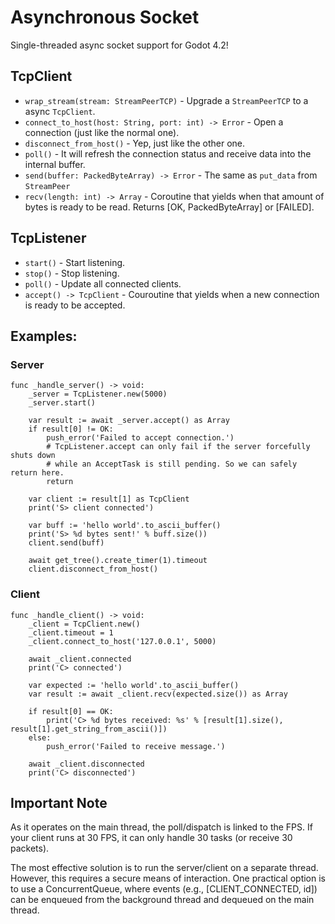 # Asynchronous Socket
Single-threaded async socket support for Godot 4.2!

## TcpClient
- `wrap_stream(stream: StreamPeerTCP)` - Upgrade a `StreamPeerTCP` to a async `TcpClient`.
- `connect_to_host(host: String, port: int) -> Error` - Open a connection (just like the normal one).
- `disconnect_from_host()` - Yep, just like the other one.
- `poll()` - It will refresh the connection status and receive data into the internal buffer.
- `send(buffer: PackedByteArray) -> Error` - The same as `put_data` from `StreamPeer`
- `recv(length: int) -> Array` - Coroutine that yields when that amount of bytes is ready to be read. Returns [OK, PackedByteArray] or [FAILED].

## TcpListener
- `start()` - Start listening.
- `stop()` - Stop listening.
- `poll()` - Update all connected clients.
- `accept() -> TcpClient` - Couroutine that yields when a new connection is ready to be accepted.

## Examples:
### Server
```gdscript
func _handle_server() -> void:
    _server = TcpListener.new(5000)
    _server.start()

    var result := await _server.accept() as Array
    if result[0] != OK:
        push_error('Failed to accept connection.')
        # TcpListener.accept can only fail if the server forcefully shuts down
        # while an AcceptTask is still pending. So we can safely return here.
        return

    var client := result[1] as TcpClient
    print('S> client connected')

    var buff := 'hello world'.to_ascii_buffer()
    print('S> %d bytes sent!' % buff.size())
    client.send(buff)

    await get_tree().create_timer(1).timeout
    client.disconnect_from_host()
```

### Client
```gdscript
func _handle_client() -> void:
    _client = TcpClient.new()
    _client.timeout = 1
    _client.connect_to_host('127.0.0.1', 5000)

    await _client.connected
    print('C> connected')

    var expected := 'hello world'.to_ascii_buffer()
    var result := await _client.recv(expected.size()) as Array

    if result[0] == OK:
        print('C> %d bytes received: %s' % [result[1].size(), result[1].get_string_from_ascii()])
    else:
        push_error('Failed to receive message.')

    await _client.disconnected
    print('C> disconnected')
```


## Important Note

As it operates on the main thread, the poll/dispatch is linked to the FPS. If your client runs at 30 FPS, it can only handle 30 tasks (or receive 30 packets).

The most effective solution is to run the server/client on a separate thread. However, this requires a secure means of interaction. One practical option is to use a ConcurrentQueue, where events (e.g., [CLIENT_CONNECTED, id]) can be enqueued from the background thread and dequeued on the main thread.
